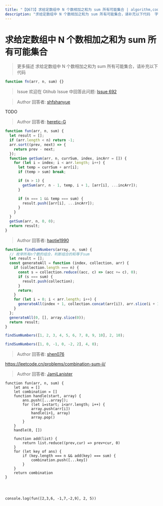 ```yaml
---
title: "【Q673】求给定数组中 N 个数相加之和为 sum 所有可能集合 | algorithm,code高频面试题"
description: "求给定数组中 N 个数相加之和为 sum 所有可能集合，请补充以下代码  字节跳动面试题、阿里腾讯面试题、美团小米面试题。"
---
```


# 求给定数组中 N 个数相加之和为 sum 所有可能集合

> 更多描述
> 求给定数组中 N 个数相加之和为 sum 所有可能集合，请补充以下代码

```js
function fn(arr, n, sum) {}
```

> Issue
> 欢迎在 Gtihub Issue 中回答此问题: [Issue 692](https://github.com/shfshanyue/Daily-Question/issues/692)

> Author
> 回答者: [shfshanyue](https://github.com/shfshanyue)

TODO

> Author
> 回答者: [heretic-G](https://github.com/heretic-G)

```javascript
function fun(arr, n, sum) {
  let result = [];
  if (arr.length < n) return -1;
  arr.sort((prev, next) => {
    return prev - next;
  });
  function getSum(arr, n, currSum, index, incArr = []) {
    for (let i = index; i < arr.length; i++) {
      let temp = currSum + arr[i];
      if (temp > sum) break;

      if (n > 1) {
        getSum(arr, n - 1, temp, i + 1, [arr[i], ...incArr]);
      }

      if (n === 1 && temp === sum) {
        result.push([arr[i], ...incArr]);
      }
    }
  }
  getSum(arr, n, 0, 0);
  return result;
}
```

> Author
> 回答者: [haotie1990](https://github.com/haotie1990)

```js
function findSumNumbers(array, n, sum) {
  // 枚举所有n个数的组合，判断组合的和等于sum
  let result = [];
  const generateAll = function (index, collection, arr) {
    if (collection.length === n) {
      const s = collection.reduce((acc, c) => (acc += c), 0);
      if (s === sum) {
        result.push(collection);
      }
      return;
    }
    for (let i = 0; i < arr.length; i++) {
      generateAll(index + 1, collection.concat(arr[i]), arr.slice(i + 1));
    }
  };
  generateAll(0, [], array.slice(0));
  return result;
}

findSumNumbers([1, 2, 3, 4, 5, 6, 7, 8, 9, 10], 2, 10);

findSumNumbers([1, 0, -1, 0, -2, 2], 4, 0);
```

> Author
> 回答者: [shen076](https://github.com/shen076)

https://leetcode.cn/problems/combination-sum-ii/

> Author
> 回答者: [JamiLanister](https://github.com/JamiLanister)

```
function fun(arr, n, sum) {
    let ans = []
    let combination = []
    function handle(start, array) {
        ans.push([...array]);
        for (let i=start; i<arr.length; i++) {
            array.push(arr[i])
            handle(i+1, array)
            array.pop()
        }
    }
    handle(0, [])

    function add(list) {
        return list.reduce((prev,cur) => prev+cur, 0)
    }
    for (let key of ans) {
        if (key.length === n && add(key) === sum) {
            combination.push([...key])
        }
    }
    return combination
}




console.log(fun([2,3,6, -1,7,-2,9], 2, 5))
```
